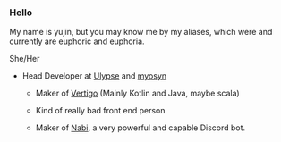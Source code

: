 ### Hello

My name is yujin, but you may know me by my aliases, which were and currently are euphoric and euphoria. 

She/Her

- Head Developer at [Ulypse](https://github.com/Ulypse) and [myosyn](https://github.com/myosyn)
  
  - Maker of [Vertigo](https://github.com/Ulypse/vertigo) (Mainly Kotlin and Java, maybe scala)
  
  - Kind of really bad front end person

  - Maker of [Nabi](https://github.com/myosyn/nabi), a very powerful and capable Discord bot.

  

